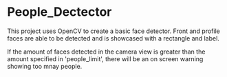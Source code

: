 # People_Dectector

This project uses OpenCV to create a basic face detector. Front and profile faces are able to be detected and is showcased with a rectangle and label.

If the amount of faces detected in the camera view is greater than the amount specified in 'people_limit', there will be an on screen warning showing too mnay people. 
